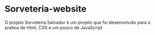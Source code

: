 # Sorveteria-website
O projeto Sorveteria Salvador é um projeto que foi desenvolvido para a pratica de Html, CSS e um pouco de JavaScript
